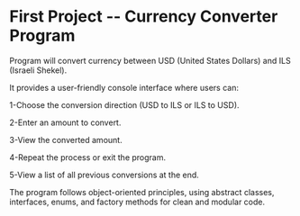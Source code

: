 # First Project -- Currency Converter Program
Program will convert currency between USD (United States Dollars) and ILS (Israeli Shekel). 

It provides a user-friendly console interface where users can:

1-Choose the conversion direction (USD to ILS or ILS to USD).

2-Enter an amount to convert.

3-View the converted amount.

4-Repeat the process or exit the program.

5-View a list of all previous conversions at the end.

The program follows object-oriented principles, using abstract classes, interfaces, enums, and factory methods for clean and modular code.
